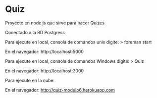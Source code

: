 # Quiz

Proyecto en node.js que sirve para hacer Quizes

Conectado a la BD Postgress

Para ejecute en local, consola de comandos unix digite:
\> foreman start

En el navegador: http://localhost:5000

Para ejecute en local, consola de comandos Windows digite:
\> Quiz

En el navegador: http://localhost:3000

Para ejecute en la nube:

En el navegador: http://quiz-modulo6.herokuapp.com

